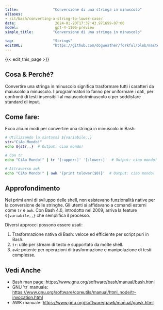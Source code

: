 ```yaml
---
title:                "Conversione di una stringa in minuscolo"
aliases:
- /it/bash/converting-a-string-to-lower-case/
date:                  2024-01-20T17:37:43.971699-07:00
model:                 gpt-4-1106-preview
simple_title:         "Conversione di una stringa in minuscolo"

tag:                  "Strings"
editURL:              "https://github.com/dogweather/forkful/blob/master/content/it/bash/converting-a-string-to-lower-case.md"
---
```


{{< edit_this_page >}}

## Cosa & Perché?
Convertire una stringa in minuscolo significa trasformare tutti i caratteri da maiuscolo a minuscolo. I programmatori lo fanno per uniformare i dati, per confronti di testi insensibili al maiuscolo/minuscolo o per soddisfare standard di input.

## Come fare:
Ecco alcuni modi per convertire una stringa in minuscolo in Bash:

```Bash
# Utilizzando la sintassi ${variabile,,}
str="CiAo Mondo!"
echo ${str,,}  # Output: ciao mondo!

# Con tr
echo "CiAo Mondo!" | tr '[:upper:]' '[:lower:]'  # Output: ciao mondo!

# Attraverso awk
echo "CiAo Mondo!" | awk '{print tolower($0)}'  # Output: ciao mondo!
```

## Approfondimento
Nei primi anni di sviluppo delle shell, non esistevano funzionalità native per la conversione delle stringhe. Gli utenti si affidavano a comandi esterni come `tr` e `awk`. Con Bash 4.0, introdotto nel 2009, arriva la feature `${variabile,,}` che semplifica il processo.

Diversi approcci possono essere usati:
1. Trasformazione nativa di Bash: veloce ed efficiente per script puri in Bash.
2. `tr`: utile per stream di testo e supportato da molte shell.
3. `awk`: potente per operazioni di trasformazione e manipolazione di testi complesse.

## Vedi Anche
- Bash man page: https://www.gnu.org/software/bash/manual/bash.html
- GNU 'tr' manuale: https://www.gnu.org/software/coreutils/manual/html_node/tr-invocation.html
- AWK manuale: https://www.gnu.org/software/gawk/manual/gawk.html
